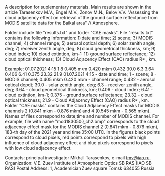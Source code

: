 A description for suplementary materials. 
Main results are shown in the article 
Tarasenkov M.V., Engel M.V., Zonov M.N., Belov V.V. "Assessing the cloud adjacency 
effect on retrieval of the ground surface reflectance from MODIS satellite data for 
the Baikal area" // Atmosphere.

Folder include file "results.txt" and folder "CAE masks". 
File "results.txt" contains the following information: 1) date and time; 2) scene; 3)  MODIS channel; 4) channel range; 5) aerosol optical 
depth; 6) solar zenith angle, deg; 7) receiver zenith angle, deg; 8) cloud geometrical 
thickness, km; 9) cloud index; 10) cloud extintion, km-1; 11) ground surface 
reflectance; 12) cloud optical thichness; 13) Cloud Adjacency Effect (CAO) radius R* , km.

Example:
01.07.2021 4:15	1	8	0.405 mkm 0.420 mkm	0.432	30.0	6.3	3.64	
0.406	6.41	0.375	23.32	21.9
01.07.2021 4:15 - date and time; 
1 - scene; 
8 -  MODIS channel; 
0.405 mkm 0.420 mkm - channel range;
0.432 - aerosol optical depdt; 
30.0 - solar zenith angle, deg; 
6.3 - receiver zenith angle, deg;
3.64 - cloud geometrical thickness, km;
0.406 - cloud index;
6.41 - cloud extintion, km-1;
0.375 - ground surface reflectance;
23.32 - cloud optical thickness;
21.9 - Cloud Adjacency Effect (CAO) radius R* , km.
Folder "CAE masks" contains the Cloud Adjacency Effect masks for MODIS channels 2 
(0.841 mkm - 0.876 mkm) and 4 (0.545 mkm - 0.565 mkm). Names of files correspond to 
date,time and number of MODIS channel. For example, file with name 
"mod1830500_ch2.bmp" corresponds to the cloud adjacency effect mask for the MODIS 
channel 2 (0.841 mkm - 0.876 mkm), 183-th day of the 2021 year and time 05:00 UTC.
In the figures black points correspond to cloud pixels, red points correcpond to 
pixels with high influence of cloud adjacency effect and blue pixels correspond to 
pixels with low cloud adjacency effect. 

Contacts: principal investigator Mikhail Tarasenkov, e-mail tmv@iao.ru. 
Organization: V.E. Zuev Institute of Atmospheric Optics SB RAS (IAO SB RAS) Postal Address: 1, Academician Zuev square Tomsk 634055 Russia
